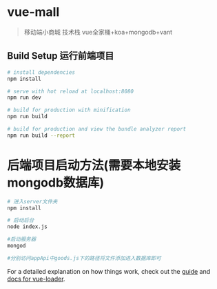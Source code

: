 # vue-mall

> 移动端小商城
技术栈 vue全家桶+koa+mongodb+vant

## Build Setup 运行前端项目

``` bash
# install dependencies
npm install

# serve with hot reload at localhost:8080
npm run dev

# build for production with minification
npm run build

# build for production and view the bundle analyzer report
npm run build --report
```
# 后端项目启动方法(需要本地安装mongodb数据库)

``` bash
# 进入server文件夹
npm install

# 启动后台
node index.js

#启动服务器
mongod

#分别访问appApi中goods.js下的路径将文件添加进入数据库即可

```

For a detailed explanation on how things work, check out the [guide](http://vuejs-templates.github.io/webpack/) and [docs for vue-loader](http://vuejs.github.io/vue-loader).
